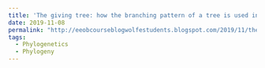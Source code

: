 ```yaml
---
title: 'The giving tree: how the branching pattern of a tree is used in evolutionary biology'
date: 2019-11-08
permalink: "http://eeobcourseblogwolfestudents.blogspot.com/2019/11/the-giving-tree-how-branching-pattern.html?view=mosaic"
tags:
  - Phylogenetics
  - Phylogeny
---
```

